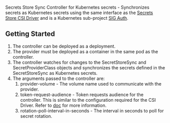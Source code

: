 Secrets Store Sync Controller for Kubernetes secrets - Synchronizes secrets as Kubernetes secrets using the same interface as the [Secrets Store CSI Driver](https://github.com/kubernetes-sigs/secrets-store-csi-driver) and is a Kubernetes sub-project [SIG Auth](https://github.com/kubernetes/community/tree/master/sig-auth).

## Getting Started
1. The controller can be deployed as a deployment.  
1. The provider must be deployed as a container in the same pod as the controller. 
1. The controller watches for changes to the SecretStoreSync and SecretProviderClass objects and synchronizes the secrets defined in the SecretStoreSync as Kubernetes secrets.
1. The arguments passed to the controller are: 
    1. provider-volume - The volume name used to communicate with the provider. 
    1. token-request-audience - Token requests audience for the controller. This is similar to the configuration required for the CSI Driver. Refer to [doc](https://kubernetes-csi.github.io/docs/token-requests.html) for more information.
    1. rotation-poll-interval-in-seconds - The interval in seconds to poll for secret rotation.

